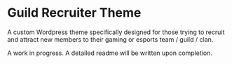 # Guild Recruiter Theme
A custom Wordpress theme specifically designed for those trying to recruit and attract new members to their gaming or esports team / guild / clan.

A work in progress. A detailed readme will be written upon completion.